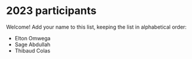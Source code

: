 # 2023 participants

Welcome! Add your name to this list, keeping the list in alphabetical order:

- Elton Omwega
- Sage Abdullah
- Thibaud Colas
